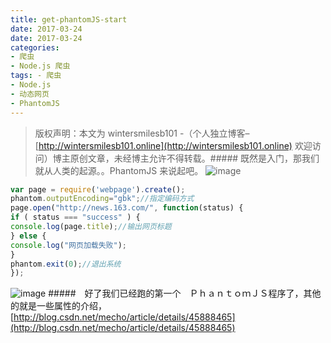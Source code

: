 ```yaml
---
title: get-phantomJS-start
date: 2017-03-24
date: 2017-03-24
categories: 
- 爬虫
- Node.js 爬虫
tags: - 爬虫
- Node.js
- 动态网页
- PhantomJS
---
```

> 版权声明：本文为 wintersmilesb101 -（个人独立博客– [http://wintersmilesb101.online](http://wintersmilesb101.online) 欢迎访问）博主原创文章，未经博主允许不得转载。##### 既然是入门，那我们就从人类的起源。。PhantomJS 来说起吧。
![image](http://on792ofrp.bkt.clouddn.com/17-3-24/90993504-file_1490317582237_67a4.png)

``` javascript
var page = require('webpage').create();
phantom.outputEncoding="gbk";//指定编码方式
page.open("http://news.163.com/", function(status) {
if ( status === "success" ) {
console.log(page.title);//输出网页标题
} else {
console.log("网页加载失败");
}
phantom.exit(0);//退出系统
});

```
![image](http://on792ofrp.bkt.clouddn.com/17-3-24/5757122-file_1490318527067_13804.png)
#####　好了我们已经跑的第一个　ＰｈａｎｔｏｍＪＳ程序了，其他的就是一些属性的介绍，[http://blog.csdn.net/mecho/article/details/45888465](http://blog.csdn.net/mecho/article/details/45888465)
